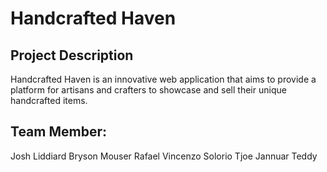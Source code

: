 # Handcrafted Haven

## Project Description
Handcrafted Haven is an innovative web application that aims to provide a platform for artisans and crafters to showcase and sell their unique handcrafted items.


## Team Member:
Josh Liddiard
Bryson Mouser
Rafael Vincenzo Solorio
Tjoe Jannuar Teddy